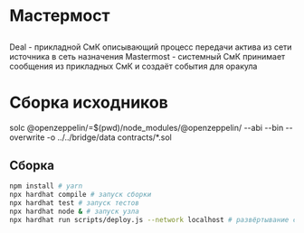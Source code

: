 # Мастермост

## 

Deal - прикладной СмК описывающий процесс передачи актива из сети источника в сеть назначения
Mastermost - системный СмК принимает сообщения из прикладных СмК и создаёт события для оракула

# Сборка исходников

solc @openzeppelin/=$(pwd)/node_modules/@openzeppelin/ --abi --bin --overwrite -o ../../bridge/data contracts/*.sol
## Сборка

```bash
npm install # yarn
npx hardhat compile # запуск сборки
npx hardhat test # запуск тестов
npx hardhat node & # запуск узла
npx hardhat run scripts/deploy.js --network localhost # развёртывание смарт-контракта в локальной сети

```

